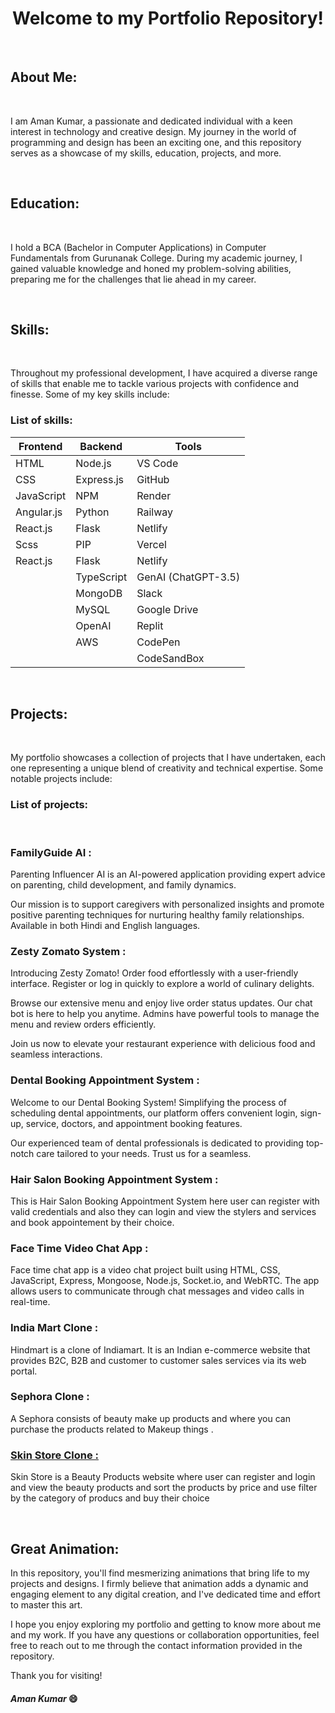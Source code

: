 <h1 align="center">Welcome to my Portfolio Repository!</h1>

<br>

## About Me:

<br>

I am Aman Kumar, a passionate and dedicated individual with a keen interest in technology and creative design. My journey in the world of programming and design has been an exciting one, and this repository serves as a showcase of my skills, education, projects, and more.

<br>

## Education:

<br>

I hold a BCA (Bachelor in Computer Applications) in Computer Fundamentals from Gurunanak College. During my academic journey, I gained valuable knowledge and honed my problem-solving abilities, preparing me for the challenges that lie ahead in my career.

<br>

## Skills:

<br>

Throughout my professional development, I have acquired a diverse range of skills that enable me to tackle various projects with confidence and finesse. Some of my key skills include:


### List of skills: 

<table>
    <thead>
        <tr>
            <th><strong>Frontend</strong></th>
            <th><strong>Backend</strong></th>
            <th><strong>Tools</strong></th>
        </tr>
    </thead>
    <tbody>
        <tr>
            <td>HTML</td>
            <td>Node.js</td>
            <td>VS Code</td>
        </tr>
        <tr>
            <td>CSS</td>
            <td>Express.js</td>
            <td>GitHub</td>
        </tr>
        <tr>
            <td>JavaScript</td>
            <td>NPM</td>
            <td>Render</td>
        </tr>
        <tr>
            <td>Angular.js</td>
            <td>Python</td>
            <td>Railway</td>
        </tr>
        <tr>
            <td>React.js</td>
            <td>Flask</td>
            <td>Netlify</td>
        </tr>
        <tr>
            <td>Scss</td>
            <td>PIP</td>
            <td>Vercel</td>
        </tr>
        <tr>
            <td>React.js</td>
            <td>Flask</td>
            <td>Netlify</td>
        </tr>
        <tr>
            <td></td>
            <td>TypeScript</td>
            <td>GenAI (ChatGPT-3.5)</td>
        </tr>
        <tr>
            <td></td>
            <td>MongoDB</td>
            <td>Slack</td>
        </tr>
        <tr>
            <td></td>
            <td>MySQL</td>
            <td>Google Drive</td>
        </tr>
        <tr>
            <td></td>
            <td>OpenAI</td>
            <td>Replit</td>
        </tr>
        <tr>
            <td></td>
            <td>AWS</td>
            <td>CodePen</td>
        </tr>
        <tr>
            <td></td>
            <td></td>
            <td>CodeSandBox</td>
        </tr>
    </tbody>
</table>

<br>

## Projects:

<br>

My portfolio showcases a collection of projects that I have undertaken, each one representing a unique blend of creativity and technical expertise. Some notable projects include:

### List of projects: 

<br>

<h3><strong>FamilyGuide AI :</strong></h3>

Parenting Influencer AI is an AI-powered application providing expert advice on parenting, child development, and family dynamics. 

Our mission is to support caregivers with personalized insights and promote positive parenting techniques for nurturing healthy family relationships. Available in both Hindi and English languages.

<h3><strong>Zesty Zomato System :</strong></h3> 

Introducing Zesty Zomato! Order food effortlessly with a user-friendly interface. Register or log in quickly to explore a world of culinary delights.

Browse our extensive menu and enjoy live order status updates. Our chat bot is here to help you anytime. Admins have powerful tools to manage the menu and review orders efficiently.

Join us now to elevate your restaurant experience with delicious food and seamless interactions.

<h3><strong>Dental Booking Appointment System :</strong></h3> 

Welcome to our Dental Booking System! Simplifying the process of scheduling dental appointments, our platform offers convenient login, sign-up, service, doctors, and appointment booking features. 

Our experienced team of dental professionals is dedicated to providing top-notch care tailored to your needs. Trust us for a seamless.

<h3><strong>Hair Salon Booking Appointment System :</strong></h3> 

This is Hair Salon Booking Appointment System here user can register with valid credentials and also they can login and view the stylers and services and book appointement by their choice.

<h3><strong>Face Time Video Chat App :</strong></h3> 

Face time chat app is a video chat project built using HTML, CSS, JavaScript, Express, Mongoose, Node.js, Socket.io, and WebRTC. The app allows users to communicate through chat messages and video calls in real-time.

<h3><strong>India Mart Clone :</strong></h3> 

Hindmart is a clone of Indiamart. It is an Indian e-commerce website that provides B2C, B2B and customer to customer sales services via its web portal.

<h3><strong>Sephora Clone :</strong></h3> 

A Sephora consists of beauty make up products and where you can purchase the products related to Makeup things .

<h3><a href="https://skin-tuner.netlify.app/"><strong>Skin Store Clone :</strong></a></h3> 

Skin Store is a Beauty Products website where user can register and login and view the beauty products and sort the products by price and use filter by the category of producs and buy their choice

<br>

## Great Animation:

In this repository, you'll find mesmerizing animations that bring life to my projects and designs. I firmly believe that animation adds a dynamic and engaging element to any digital creation, and I've dedicated time and effort to master this art.

I hope you enjoy exploring my portfolio and getting to know more about me and my work. If you have any questions or collaboration opportunities, feel free to reach out to me through the contact information provided in the repository.

Thank you for visiting!

<h4><i>Aman Kumar </i>😄</h4>